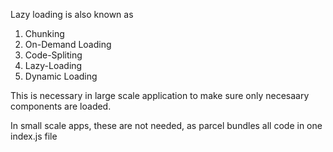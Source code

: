 Lazy loading is also known as

1. Chunking
2. On-Demand Loading
3. Code-Spliting
4. Lazy-Loading
5. Dynamic Loading

This is necessary in large scale application to make sure only necesaary components are loaded.

In small scale apps, these are not needed, as parcel bundles all code in one index.js file
